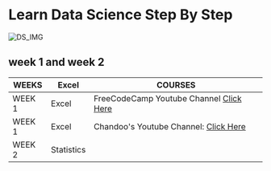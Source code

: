 # Learn Data Science Step By Step 
![DS_IMG](https://cdn.dribbble.com/users/257123/screenshots/6840549/big_data_4x.png?compress=1&resize=1600x1200)

## week 1 and week 2

WEEKS | Excel | COURSES  
------------ | -------------  | -------------
WEEK 1 | Excel | FreeCodeCamp Youtube Channel [Click Here](https://www.youtube.com/watch?v=Vl0H-qTclOg&t)
WEEK 1 | Excel |Chandoo's Youtube Channel:    [Click Here](https://www.youtube.com/channel/UC8uU_wruBMHeeRma49dtZKA)
WEEK 2 | Statistics |
